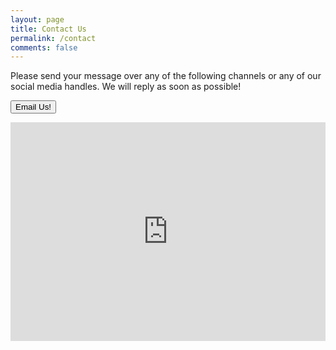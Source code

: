 ```yaml
---
layout: page
title: Contact Us
permalink: /contact
comments: false
---
```


<!-- <form action="https://formspree.io/{{site.email}}" method="POST">    
<p class="mb-4">Please send your message to {{site.name}}. We will reply as soon as possible!</p>
<div class="form-group row">
<div class="col-md-6">
<input class="form-control" type="text" name="name" placeholder="Name*" required>
</div>
<div class="col-md-6">
<input class="form-control" type="email" name="_replyto" placeholder="E-mail Address*" required>
</div>
</div>
<textarea rows="8" class="form-control mb-3" name="message" placeholder="Message*" required></textarea>    
<input class="btn btn-dark" type="submit" value="Send">
</form> -->

<p>
Please send your message over any of the following channels or any of our social media handles. We will reply as soon as possible!
</p>

<button class="btn btn-dark" onclick="window.location.href='mailto:drishti@iitdh.ac.in'">Email Us!</button>

<iframe src="https://www.google.com/maps/embed?pb=!1m18!1m12!1m3!1d3844.359589071165!2d74.92343857605535!3d15.518842185083626!2m3!1f0!2f0!3f0!3m2!1i1024!2i768!4f13.1!3m3!1m2!1s0x3bbf3374630048df%3A0xce8a50f437a61c46!2sIndian%20Institute%20Of%20Technology%20Dharwad!5e0!3m2!1sen!2sin!4v1688139994670!5m2!1sen!2sin" width="100%" height="350" style="border:0;" allowfullscreen="" loading="lazy" referrerpolicy="no-referrer-when-downgrade"></iframe>